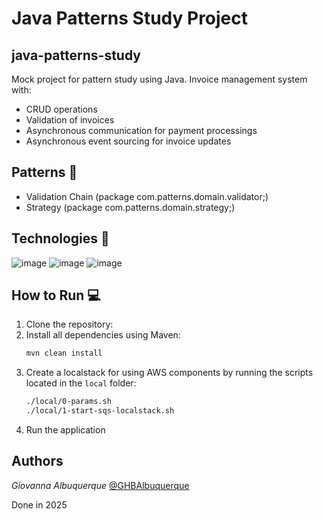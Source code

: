 # Java Patterns Study Project
## java-patterns-study

Mock project for pattern study using Java.
Invoice management system with:
+ CRUD operations
+ Validation of invoices
+ Asynchronous communication for payment processings
+ Asynchronous event sourcing for invoice updates

## Patterns :checkered_flag:
- Validation Chain (package com.patterns.domain.validator;)
- Strategy (package com.patterns.domain.strategy;)

## Technologies :checkered_flag:

![image](https://img.shields.io/badge/Java-E97627?style=for-the-badge&logo=Java&logoColor=white)
![image](https://img.shields.io/badge/Spring-6DB33F?style=for-the-badge&logo=spring&logoColor=white)
![image](https://img.shields.io/badge/AWS-FF9900?style=for-the-badge&logo=AWS&logoColor=black)

## How to Run :computer:

1. Clone the repository:
2. Install all dependencies using Maven:
   ```bash
   mvn clean install
   ```
3. Create a localstack for using AWS components by running the scripts located in the `local` folder:
   ```bash
   ./local/0-params.sh
   ./local/1-start-sqs-localstack.sh
   ```
4. Run the application

## Authors

*Giovanna Albuquerque* [@GHBAlbuquerque](https://github.com/GHBAlbuquerque)

Done in 2025